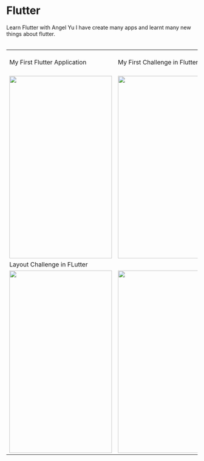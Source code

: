 # Flutter
Learn Flutter with Angel Yu
I have create many apps and learnt many new things about flutter.
<br/><br/>


<table>
  <tr>
    <td>My First Flutter Application</td>
     <td>My First Challenge in Flutter</td>
     <td>Visting Card that never runs out</td>
    <td>Roll your dice Anywhere</td>
  </tr>
  <tr>
    <td><img src="https://github.com/Dheer08/Flutter-Development/blob/master/Demo%20of%20all%20apps/becomerich.jpg" width=270 height=480></td>
    <td><img src="https://github.com/Dheer08/Flutter-Development/blob/master/Demo%20of%20all%20apps/Challenge-Poor.jpg" width=270 height=480></td>
    <td><img src="https://github.com/Dheer08/Flutter-Development/blob/master/Demo%20of%20all%20apps/A%20visting%20card.jpeg" width=270 height=480></td>
  </tr>
   <tr>
    <td>Layout Challenge in FLutter</td>
  </tr>
  <tr>
     <td><img src="https://github.com/Dheer08/Flutter-Development/blob/master/Demo%20of%20all%20apps/Challenge-Layout.png" width=270 height=480></td>
      <td><img src="https://github.com/Dheer08/Flutter-Development/blob/master/Demo%20of%20all%20apps/Dicee.gif" width=540 height=480></td>
  </tr>
 </table>





